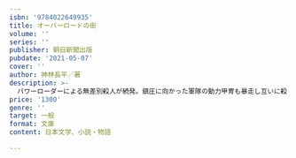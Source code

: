 ```yaml
---
isbn: '9784022649935'
title: オーバーロードの街
volume: ''
series: ''
publisher: 朝日新聞出版
pubdate: '2021-05-07'
cover: ''
author: 神林長平／著
description: >-
  パワーローダーによる無差別殺人が続発。鎮圧に向かった軍隊の動力甲冑も暴走し互いに殺し合いを始めた。ネット環境が破壊され、電子データも蒸発、金融システムも崩壊した。これは人類滅亡の予兆なのか？　コロナ禍時代に世に問う、大災厄SF巨編。
price: '1300'
genre: ''
target: 一般
format: 文庫
content: 日本文学、小説・物語

---
```

